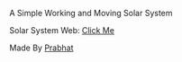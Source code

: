 A Simple Working and Moving Solar System 

Solar System Web: [Click Me](https://solarsystem.prabhatbhatia.repl.co)

Made By [Prabhat](https://pbdev.ml)
